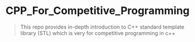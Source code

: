 # CPP_For_Competitive_Programming
> This repo provides in-depth introduction to C++ standard template library (STL) which is very for competitive programming in c++ 
